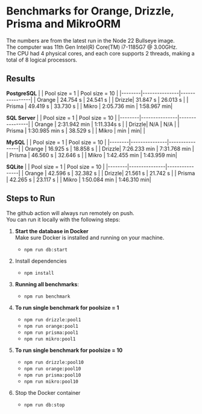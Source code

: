 # Benchmarks for Orange, Drizzle, Prisma and MikroORM
The numbers are from the latest run in the Node 22 Bullseye image.  
The computer was 11th Gen Intel(R) Core(TM) i7-1185G7 @ 3.00GHz.   
The CPU had 4 physical cores, and each core supports 2 threads, making a total of 8 logical processors. 
## Results  
**PostgreSQL**
|        | Pool size = 1 | Pool size = 10 |
|--------|---------------|----------------|
| Orange | 24.754 s       | 24.541 s        |
| Drizzle| 31.847 s       | 26.013 s        |
| Prisma | 49.419 s       | 33.730 s        |
| Mikro  | 2:05.736 min     | 1:58.967 min|
  
**SQL Server**
|        | Pool size = 1 | Pool size = 10 |
|--------|---------------|----------------|
| Orange | 2:31.942 min       | 1:11.334s s        |
| Drizzle| N/A        | N/A        |
| Prisma | 1:30.985 min s       | 38.529 s        |
| Mikro  |  min     | 		min| |
  
**MySQL**
|        | Pool size = 1 | Pool size = 10 |
|--------|---------------|----------------|
| Orange | 16.925 s       | 18.858 s        |
| Drizzle| 7:26.233 min       | 7:31.768 min        |
| Prisma | 46.560 s       | 32.646 s        |
| Mikro  | 1:42.455 min     | 1:43.959 min|
  
**SQLite**
|        | Pool size = 1 | Pool size = 10 |
|--------|---------------|----------------|
| Orange | 42.596 s       |  32.382 s        |
| Drizzle| 21.561 s       | 21.742 s        |
| Prisma | 42.265 s       | 23.117 s        |
| Mikro  | 1:50.084 min     | 1:46.310 min|
  
## Steps to Run

The github action will always run remotely on push.  
You can run it locally with the following steps:  

1. **Start the database in Docker**  
   Make sure Docker is installed and running on your machine.
   - ```npm run db:start```

2. Install dependencies
   - ```npm install```

3. **Running all benchmarks**:
   - ```npm run benchmark```

4. **To run single benchmark for poolsize = 1**
   - ```npm run drizzle:pool1```
   - ```npm run orange:pool1```
   - ```npm run prisma:pool1```
   - ```npm run mikro:pool1```

5. **To run single benchmark for poolsize = 10**
   - ```npm run drizzle:pool10```
   - ```npm run orange:pool10```
   - ```npm run prisma:pool10```
   - ```npm run mikro:pool10```

6. Stop the Docker container
   - ```npm run db:stop```
